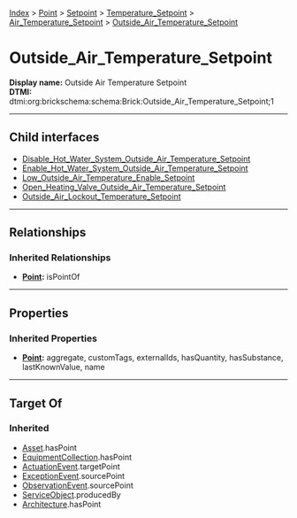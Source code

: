 [Index](../../../../../Index.md) > [Point](../../../../Point.md) > [Setpoint](../../../Setpoint.md) > [Temperature_Setpoint](../../Temperature_Setpoint.md) > [Air_Temperature_Setpoint](../Air_Temperature_Setpoint.md) > [Outside_Air_Temperature_Setpoint](#)
# Outside_Air_Temperature_Setpoint

**Display name:** Outside Air Temperature Setpoint<br />
**DTMI:** dtmi:org:brickschema:schema:Brick:Outside_Air_Temperature_Setpoint;1

---

## Child interfaces
* [Disable_Hot_Water_System_Outside_Air_Temperature_Setpoint](Disable_Hot_Water_System_Outside_Air_Temperature_Setpoint.md)
* [Enable_Hot_Water_System_Outside_Air_Temperature_Setpoint](Enable_Hot_Water_System_Outside_Air_Temperature_Setpoint.md)
* [Low_Outside_Air_Temperature_Enable_Setpoint](Low_Outside_Air_Temperature_Enable_Setpoint.md)
* [Open_Heating_Valve_Outside_Air_Temperature_Setpoint](Open_Heating_Valve_Outside_Air_Temperature_Setpoint.md)
* [Outside_Air_Lockout_Temperature_Setpoint](Outside_Air_Lockout_Temperature_Setpoint.md)

---

## Relationships

### Inherited Relationships
* **[Point](../../../../Point.md):** isPointOf

---

## Properties

### Inherited Properties
* **[Point](../../../../Point.md):** aggregate, customTags, externalIds, hasQuantity, hasSubstance, lastKnownValue, name

---

## Target Of
### Inherited
* [Asset](../../../../../Asset/Asset.md).hasPoint
* [EquipmentCollection](../../../../../Collection/EquipmentCollection.md).hasPoint
* [ActuationEvent](../../../../../Event/PointEvent/ActuationEvent.md).targetPoint
* [ExceptionEvent](../../../../../Event/PointEvent/ExceptionEvent.md).sourcePoint
* [ObservationEvent](../../../../../Event/PointEvent/ObservationEvent.md).sourcePoint
* [ServiceObject](../../../../../Information/ServiceObject/ServiceObject.md).producedBy
* [Architecture](../../../../../Space/Architecture/Architecture.md).hasPoint

